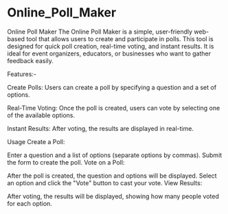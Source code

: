 # Online_Poll_Maker
Online Poll Maker
The Online Poll Maker is a simple, user-friendly web-based tool that allows users to create and participate in polls. This tool is designed for quick poll creation, real-time voting, and instant results. It is ideal for event organizers, educators, or businesses who want to gather feedback easily.

Features:-

Create Polls: Users can create a poll by specifying a question and a set of options.

Real-Time Voting: Once the poll is created, users can vote by selecting one of the available options.

Instant Results: After voting, the results are displayed in real-time.

Usage
Create a Poll:


Enter a question and a list of options (separate options by commas).
Submit the form to create the poll.
Vote on a Poll:


After the poll is created, the question and options will be displayed.
Select an option and click the "Vote" button to cast your vote.
View Results:


After voting, the results will be displayed, showing how many people voted for each option.

